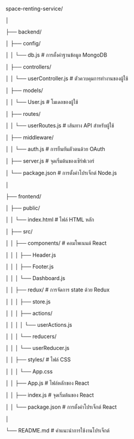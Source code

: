 space-renting-service/

│

├── backend/

│   ├── config/

│   │   └── db.js            # การตั้งค่าฐานข้อมูล MongoDB

│   ├── controllers/

│   │   └── userController.js # ตัวควบคุมการทำงานของผู้ใช้

│   ├── models/

│   │   └── User.js          # โมเดลของผู้ใช้

│   ├── routes/

│   │   └── userRoutes.js    # เส้นทาง API สำหรับผู้ใช้

│   ├── middleware/

│   │   └── auth.js          # การยืนยันตัวตนด้วย OAuth

│   ├── server.js            # จุดเริ่มต้นของเซิร์ฟเวอร์

│   └── package.json         # การตั้งค่าโปรเจ็กต์ Node.js

│

├── frontend/

│   ├── public/

│   │   └── index.html       # ไฟล์ HTML หลัก

│   ├── src/

│   │   ├── components/      # คอมโพเนนต์ React

│   │   │   ├── Header.js

│   │   │   ├── Footer.js

│   │   │   └── Dashboard.js

│   │   ├── redux/           # การจัดการ state ด้วย Redux

│   │   │   ├── store.js

│   │   │   ├── actions/

│   │   │   │   └── userActions.js

│   │   │   └── reducers/

│   │   │       └── userReducer.js

│   │   ├── styles/          # ไฟล์ CSS

│   │   │   └── App.css

│   │   ├── App.js           # ไฟล์หลักของ React

│   │   ├── index.js         # จุดเริ่มต้นของ React

│   │   └── package.json     # การตั้งค่าโปรเจ็กต์ React

│

└── README.md                # คำแนะนำการใช้งานโปรเจ็กต์
